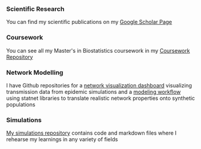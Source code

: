 ### Scientific Research 

You can find my scientific publications on my [Google Scholar Page](https://scholar.google.com/citations?user=zpDgH3AAAAAJ&hl=en&oi=ao)

### Coursework

You can see all my Master's in Biostatistics coursework in my [Coursework Repository](https://github.com/bpanny/Coursework)

### Network Modelling

I have Github repositories for a [network visualization dashboard](https://github.com/bpanny/Network-Visualization-Dashboard) visualizing transmission data from epidemic simulations and a [modeling workflow](https://github.com/bpanny/ERGM-for-FRED) using statnet libraries to translate realistic network properties onto synthetic populations

### Simulations

[My simulations repository](https://github.com/bpanny/simulations) contains code and markdown files where I rehearse my learnings in any variety of fields
